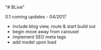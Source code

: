 "# BLive" 

0.1 coming updates - 04/2017
- include blog view, route & start build out
- begin move away from carousel
- implement SEO meta tags
- add model upon load
